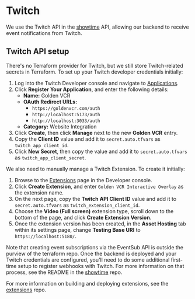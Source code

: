 # Twitch

We use the Twitch API in the [showtime](https://github.com/golden-vcr/showtime) API,
allowing our backend to receive event notifications from Twitch.

## Twitch API setup

There's no Terraform provider for Twitch, but we still store Twitch-related secrets in
Terraform. To set up your Twitch developer credentials initially:

1. Log into the Twitch Developer console and navigate to
   [Applications](https://dev.twitch.tv/console/apps).
2. Click **Register Your Application**, and enter the following details:
    - **Name:** Golden VCR
    - **OAuth Redirect URLs:**
      - `https://goldenvcr.com/auth`
      - `http://localhost:5173/auth`
      - `http://localhost:3033/auth`
    - **Category:** Website Integration
3. Click **Create**, then click **Manage** next to the new **Golden VCR** entry.
4. Copy the **Client ID** value and add it to `secret.auto.tfvars` as
   `twitch_app_client_id`.
5. Click **New Secret**, then copy the value and add it to `secret.auto.tfvars` as
   `twitch_app_client_secret`.

We also need to manually manage a Twitch Extension. To create it initially:

1. Browse to the [Extensions](https://dev.twitch.tv/console/extensions) page in the
   Developer console.
2. Click **Create Extension**, and enter `Golden VCR Interactive Overlay` as the
   extension name.
3. On the next page, copy the **Twitch API Client ID** value and add it to
   `secret.auto.tfvars` as `twitch_extension_client_id`.
4. Choose the **Video (Full screen)** extension type, scroll down to the bottom of the
   page, and click **Create Extension Version**.
5. Once the extension version has been created, in the **Asset Hosting** tab within its
   settings page, change **Testing Base URI** to `https://localhost:5180/`.

Note that creating event subscriptions via the EventSub API is outside the purview of
the terraform repo. Once the backend is deployed and your Twitch credentials are
configured, you'll need to do some additional first-time setup to register webhooks
with Twitch. For more information on that process, see the README in the
[showtime](https://github.com/golden-vcr/showtime) repo.

For more information on building and deploying extensions, see the
[extensions](https://github.com/golden-vcr/extensions) repo.
